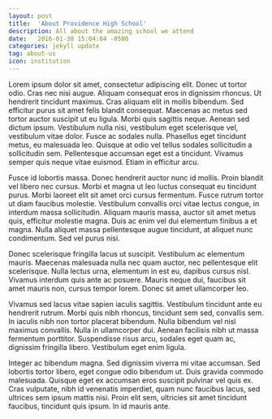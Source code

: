 ```yaml
---
layout: post
title:  'About Providence High School'
description: All about the amazing school we attend
date:   2016-01-30 15:04:04 -0500
categories: jekyll update
tag: about-us
icon: institution
---
```

Lorem ipsum dolor sit amet, consectetur adipiscing elit. Donec ut tortor odio. Cras nec nisi augue. Aliquam consequat eros in dignissim rhoncus. Ut hendrerit tincidunt maximus. Cras aliquam elit in mollis bibendum. Sed efficitur purus sit amet felis blandit consequat. Maecenas ac metus sed tortor auctor suscipit ut eu ligula. Morbi quis sagittis neque. Aenean sed dictum ipsum. Vestibulum nulla nisi, vestibulum eget scelerisque vel, vestibulum vitae dolor. Fusce ac sodales nulla. Phasellus eget tincidunt metus, eu malesuada leo. Quisque at odio vel tellus sodales sollicitudin a sollicitudin sem. Pellentesque accumsan eget est a tincidunt. Vivamus semper quis neque vitae euismod. Etiam in efficitur arcu.

Fusce id lobortis massa. Donec hendrerit auctor nunc id mollis. Proin blandit vel libero nec cursus. Morbi et magna ut leo luctus consequat eu tincidunt purus. Morbi laoreet elit sit amet orci cursus fermentum. Fusce rutrum tortor ut diam faucibus molestie. Vestibulum convallis orci vitae lectus congue, in interdum massa sollicitudin. Aliquam mauris massa, auctor sit amet metus quis, efficitur molestie magna. Duis ac enim vel dui elementum finibus a et magna. Nulla aliquet massa pellentesque augue tincidunt, at aliquet nunc condimentum. Sed vel purus nisi.

Donec scelerisque fringilla lacus ut suscipit. Vestibulum ac elementum mauris. Maecenas malesuada nulla nec quam auctor, nec pellentesque elit scelerisque. Nulla lectus urna, elementum in est eu, dapibus cursus nisl. Vivamus interdum quis ante ac posuere. Mauris neque dui, faucibus sit amet mauris non, cursus tempor lorem. Donec sit amet ullamcorper leo.

Vivamus sed lacus vitae sapien iaculis sagittis. Vestibulum tincidunt ante eu hendrerit rutrum. Morbi quis nibh rhoncus, tincidunt sem sed, convallis sem. In iaculis nibh non tortor placerat bibendum. Nulla bibendum vel nisl maximus convallis. Nulla in ullamcorper dui. Aenean facilisis nibh ut massa fermentum porttitor. Suspendisse risus arcu, sodales eget quam ac, dignissim fringilla libero. Vestibulum eget enim ligula.

Integer ac bibendum magna. Sed dignissim viverra mi vitae accumsan. Sed lobortis tortor libero, eget congue odio bibendum ut. Duis gravida commodo malesuada. Quisque eget ex accumsan eros suscipit pulvinar vel quis ex. Cras vulputate, nibh id venenatis imperdiet, quam nunc faucibus lacus, sed ultrices sem ipsum mattis nisi. Proin elit sem, ultricies sit amet tincidunt faucibus, tincidunt quis ipsum. In id mauris ante.